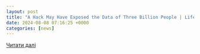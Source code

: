 ```yaml
---
layout: post
title: "A Hack May Have Exposed the Data of Three Billion People | Lifehacker"
date: 2024-08-08 07:16:25 +0000
categories: [news]
---
```


[Читати далі](https://lifehacker.com/tech/hack-exposed-data-three-billion-people)
